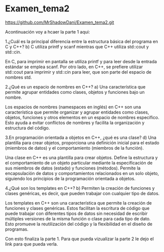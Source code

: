 # Examen_tema2
https://github.com/MrShadowDani/Examen_tema2.git

Acontinuación voy a hcaer la parte 1 aqui:

1.¿Cuál es la principal diferencia entre la estructura básica del programa en C y C++?
b) C utiliza printf y scanf mientras que C++ utiliza std::cout y std::cin.

En C, para imprimir en pantalla se utiliza printf y para leer desde la entrada estándar se emplea scanf. Por otro lado, en C++, se prefiere utilizar std::cout para imprimir y std::cin para leer, que son parte del espacio de nombres std.

2.¿Qué es un espacio de nombres en C++?
a) Una característica que permite agrupar entidades como clases, objetos y funciones bajo un nombre.

Los espacios de nombres (namespaces en inglés) en C++ son una característica que permite organizar y agrupar entidades como clases, objetos, funciones y otros elementos en un espacio de nombres específico. Esto ayuda a evitar conflictos de nombres y facilita la organización y estructura del código.

3.En programación orientada a objetos en C++, ¿qué es una clase?
d) Una plantilla para crear objetos, proporciona una definición inicial para el estado (miembros de datos) y el comportamiento (miembros de la función).

Una clase en C++ es una plantilla para crear objetos. Define la estructura y el comportamiento de un objeto particular mediante la especificación de sus miembros de datos (estado) y funciones (métodos). Permite la encapsulación de datos y comportamientos relacionados en un solo objeto, siguiendo los principios de la programación orientada a objetos.

4.¿Qué son los templates en C++?
b) Permiten la creación de funciones y clases genéricas, es decir, que pueden trabajar con cualquier tipo de datos.

Los templates en C++ son una característica que permite la creación de funciones y clases genéricas. Estos facilitan la escritura de código que puede trabajar con diferentes tipos de datos sin necesidad de escribir múltiples versiones de la misma función o clase para cada tipo de dato. Esto promueve la reutilización del código y la flexibilidad en el diseño de programas.

Con esto finaliza la parte 1.
Para que pueda vizualizar la parte 2 le dejo el link para que pueda verla.






